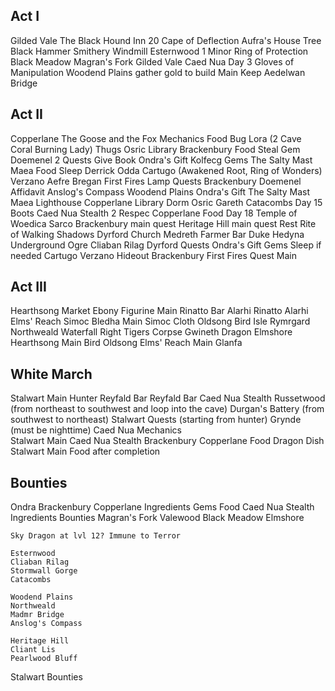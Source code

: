 ## Act I

Gilded Vale
  The Black Hound Inn
    20 Cape of Deflection
  Aufra's House
  Tree
  Black Hammer Smithery
  Windmill
Esternwood
  1 Minor Ring of Protection
Black Meadow
Magran's Fork
Gilded Vale
Caed Nua Day
  3 Gloves of Manipulation
Woodend Plains
  gather gold to build Main Keep
Aedelwan Bridge

## Act II

Copperlane
  The Goose and the Fox
    Mechanics Food
  Bug
  Lora (2 Cave Coral Burning Lady)
  Thugs
  Osric
  Library
Brackenbury
  Food
  Steal Gem
  Doemenel
    2 Quests
  Give Book
Ondra's Gift
  Kolfecg
  Gems
  The Salty Mast
    Maea
    Food
    Sleep
  Derrick
  Odda
  Cartugo (Awakened Root, Ring of Wonders)
  Verzano
  Aefre
  Bregan
First Fires
  Lamp
  Quests
Brackenbury
  Doemenel
  Affidavit
Anslog's Compass
Woodend Plains
Ondra's Gift
  The Salty Mast
    Maea
  Lighthouse
Copperlane
  Library
  Dorm
  Osric
  Gareth
  Catacombs
    Day 15 Boots
Caed Nua
  Stealth 2
  Respec
Copperlane
  Food
  Day 18 Temple of Woedica Sarco
Brackenbury main quest
Heritage Hill main quest
  Rest
  Rite of Walking Shadows
Dyrford
  Church
  Medreth
  Farmer
  Bar
  Duke
  Hedyna
  Underground
  Ogre
  Cliaban Rilag
Dyrford
  Quests
Ondra's Gift
  Gems
  Sleep if needed
  Cartugo
  Verzano
  Hideout
Brackenbury
First Fires
  Quest
  Main

## Act III

Hearthsong
  Market Ebony Figurine
  Main
  Rinatto
  Bar
  Alarhi
  Rinatto
  Alarhi
Elms' Reach
  Simoc
  Bledha
  Main
  Simoc
  Cloth
Oldsong
  Bird
  Isle
  Rymrgard
Northweald
  Waterfall
  Right
  Tigers
  Corpse
  Gwineth
  Dragon
Elmshore
Hearthsong
  Main
  Bird
Oldsong
Elms' Reach
  Main
  Glanfa

## White March

Stalwart
  Main
  Hunter
  Reyfald
  Bar
  Reyfald
  Bar
Caed Nua Stealth
Russetwood (from northeast to southwest and loop into the cave)
Durgan's Battery (from southwest to northeast)
Stalwart
  Quests (starting from hunter)
  Grynde (must be nighttime)
Caed Nua Mechanics  
Stalwart
  Main
Caed Nua Stealth
Brackenbury Copperlane
  Food Dragon Dish
Stalwart
  Main
  Food after completion

## Bounties

Ondra Brackenbury Copperlane
  Ingredients
  Gems
  Food
Caed Nua
  Stealth
  Ingredients
  Bounties
    Magran's Fork
    Valewood
    Black Meadow
    Elmshore

    Sky Dragon at lvl 12? Immune to Terror

    Esternwood
    Cliaban Rilag
    Stormwall Gorge
    Catacombs

    Woodend Plains
    Northweald
    Madmr Bridge
    Anslog's Compass

    Heritage Hill
    Cliant Lis
    Pearlwood Bluff

Stalwart
  Bounties